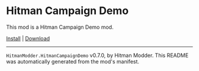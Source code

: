# Hitman Campaign Demo

This mod is a Hitman Campaign Demo mod.

[Install](https://hitman-resources.netlify.app/smf-install-link/https://github.com/dbierek/HitmanCampaignDemo/releases/latest/download/mod.framework.zip) | [Download](https://github.com/dbierek/HitmanCampaignDemo/releases/latest/download/mod.framework.zip)

---

`HitmanModder.HitmanCampaignDemo` v0.7.0, by Hitman Modder. This README was automatically generated from the mod's manifest.
